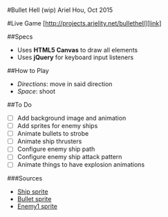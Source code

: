 #Bullet Hell (wip)
Ariel Hou, Oct 2015

#Live Game
[http://projects.arielity.net/bullethell][link]

[link]: http://projects.arielity.net/bullethell

##Specs
* Uses **HTML5 Canvas** to draw all elements
* Uses **jQuery** for keyboard input listeners

##How to Play
* *Directions*: move in said direction
* *Space*: shoot

##To Do
- [ ] Add background image and animation
- [ ] Add sprites for enemy ships
- [ ] Animate bullets to strobe
- [ ] Animate ship thrusters
- [ ] Configure enemy ship path
- [ ] Configure enemy ship attack pattern
- [ ] Animate things to have explosion animations

###Sources
* [Ship sprite][link2]
* [Bullet sprite][link3]
* [Enemy1 sprite][link4]

[link2]: http://opengameart.org/content/spaceship-fighter-ipod1
[link3]: http://opengameart.org/content/bullet-collection-1-m484
[link4]: http://pixeljoint.com/pixelart/28896.htm
